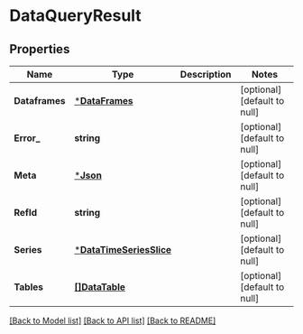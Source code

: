 # DataQueryResult

## Properties
Name | Type | Description | Notes
------------ | ------------- | ------------- | -------------
**Dataframes** | [***DataFrames**](DataFrames.md) |  | [optional] [default to null]
**Error_** | **string** |  | [optional] [default to null]
**Meta** | [***Json**](Json.md) |  | [optional] [default to null]
**RefId** | **string** |  | [optional] [default to null]
**Series** | [***DataTimeSeriesSlice**](DataTimeSeriesSlice.md) |  | [optional] [default to null]
**Tables** | [**[]DataTable**](DataTable.md) |  | [optional] [default to null]

[[Back to Model list]](../README.md#documentation-for-models) [[Back to API list]](../README.md#documentation-for-api-endpoints) [[Back to README]](../README.md)


